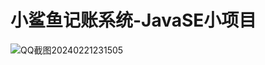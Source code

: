 ﻿# 小鲨鱼记账系统-JavaSE小项目
![QQ截图20240221231505](https://github.com/leitianci/smallSharkAccountingSystem/assets/102131124/b20b3377-3d77-4a4e-b73a-196506731364)
